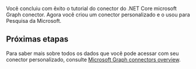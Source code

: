 <!-- markdownlint-disable MD002 MD025 MD041 -->

Você concluiu com êxito o tutorial do conector do .NET Core microsoft Graph conector. Agora você criou um conector personalizado e o usou para Pesquisa da Microsoft.

## <a name="next-steps"></a>Próximas etapas
Para saber mais sobre todos os dados que você pode acessar com seu conector personalizado, consulte [Microsoft Graph connectors overview](connecting-external-content-connectors-overview.md).